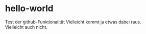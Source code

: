 # hello-world
Test der github-Funktionalität
Vielleicht kommt ja etwas dabei raus.
Vielleicht auch nicht.
